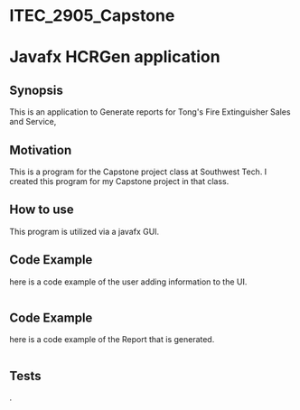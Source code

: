 # ITEC_2905_Capstone

# **Javafx HCRGen application**

## Synopsis
This is an application to Generate reports for Tong's Fire Extinguisher Sales and Service, 

## Motivation
This is a program for the Capstone project class at Southwest Tech. 
I created this program for my Capstone project in that class.

## How to use
This program is utilized via a javafx GUI.


## Code Example
here is a code example of the user adding information to the UI.

```

```
## Code Example
here is a code example of the Report that is generated.

```

```

## Tests
.
